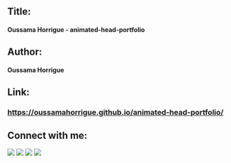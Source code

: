 ## Title:
<h4>Oussama Horrigue - animated-head-portfolio</h4>

## Author:
<h4>Oussama Horrigue</h4>

## Link:
<a href="https://oussamahorrigue.github.io/animated-head-portfolio/" target="_blank"><h3>https://oussamahorrigue.github.io/animated-head-portfolio/</h3></a>


## Connect with me:
<p align="left">

<a href = "https://www.linkedin.com/in/oussama-horrigue-69624b1b7/"><img src="https://img.icons8.com/fluent/48/000000/linkedin.png"/></a>
<a href = "https://twitter.com/OussamaHorrig"><img src="https://img.icons8.com/fluent/48/000000/twitter.png"/></a>
<a href = "https://www.instagram.com/oussamahorrigue/"><img src="https://img.icons8.com/fluent/48/000000/instagram-new.png"/></a>
<a href = "https://www.facebook.com/oussama.horrigue"><img src="https://img.icons8.com/fluent/48/000000/facebook.png"/></a>

</p>

